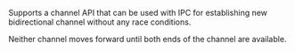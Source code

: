 Supports a channel API that can be used with IPC for establishing new
bidirectional channel without any race conditions.

Neither channel moves forward until both ends of the channel are available.
